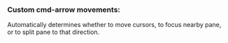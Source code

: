 ### Custom cmd-arrow movements:
Automatically determines whether to move cursors, to focus nearby pane, or to split pane to that direction.
